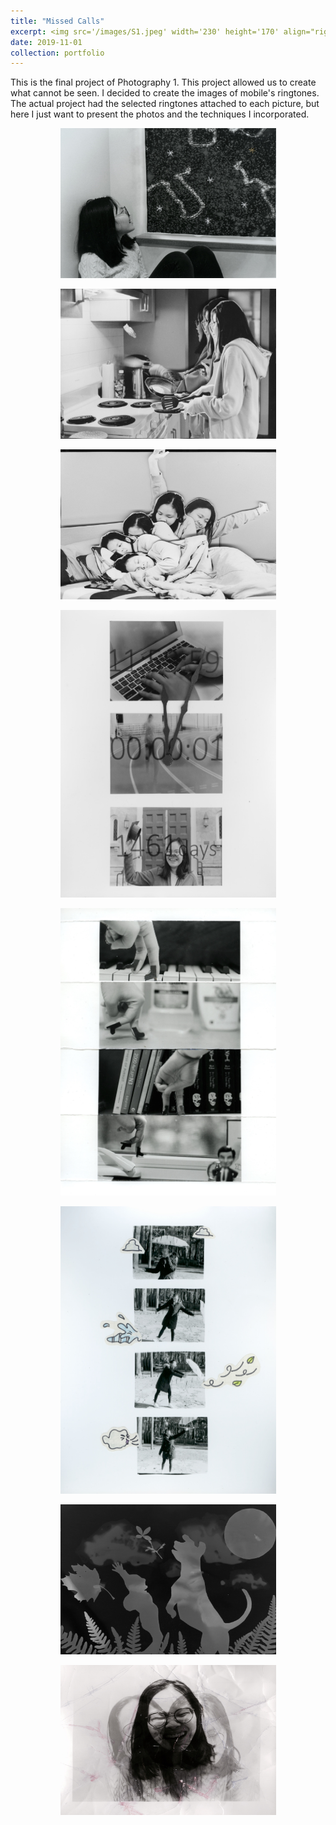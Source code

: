 ```yaml
---
title: "Missed Calls"
excerpt: <img src='/images/S1.jpeg' width='230' height='170' align="right" hspace="20"> This is the final project of Photography 1. This project allowed us to create what cannot be seen. I decided to create the images of mobile's ringtones. The actual project had the selected ringtones attached to each picture, but here I just want to present the photos and the techniques I incorporated.
date: 2019-11-01
collection: portfolio
---
```


This is the final project of Photography 1. This project allowed us to create what cannot be seen. I decided to create the images of mobile's ringtones. The actual project had the selected ringtones attached to each picture, but here I just want to present the photos and the techniques I incorporated.

<p align="center">
  <img src="/images/S1.jpeg" width="345" height="240" >
</p>

<p align="center">
  <img src="/images/S2.jpeg" width="345" height="240">
</p>

<p align="center">
  <img src="/images/S3.jpeg" width="345" height="240">
</p>

<p align="center">
  <img src="/images/S4.jpeg" width="345" height="460">
</p>

<p align="center">
  <img src="/images/S7.jpeg" width="345" height="460">
</p>

<p align="center">
  <img src="/images/Scan 7.jpeg" width="345" height="460" >
</p>

<p align="center">
  <img src="/images/S9.jpeg" width="345" height="240">
</p>

<p align="center">
  <img src="/images/Scan 10.jpeg" width="345" height="240">
</p>
